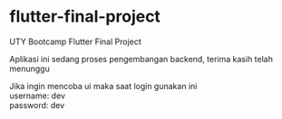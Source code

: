 # flutter-final-project
UTY Bootcamp Flutter Final Project

Aplikasi ini sedang proses pengembangan backend, terima kasih telah menunggu

Jika ingin mencoba ui maka saat login gunakan ini
<br/>username: dev
<br/>password: dev
